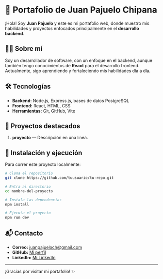 # 🚀 Portafolio de Juan Pajuelo Chipana

¡Hola! Soy **Juan Pajuelo** y este es mi portafolio web, donde muestro mis habilidades y proyectos enfocados principalmente en el **desarrollo backend**.

## 🧑‍💻 Sobre mí

Soy un desarrollador de software, con un enfoque en el backend, aunque también tengo conocimientos de **React** para el desarrollo frontend. Actualmente, sigo aprendiendo y fortaleciendo mis habilidades día a día.

## 🛠️ Tecnologías

- **Backend:** Node.js, Express.js, bases de datos PostgreSQL
- **Frontend:** React, HTML, CSS
- **Herramientas:** Git, GitHub, Vite

## 📁 Proyectos destacados

1. **proyecto** — Descripción en una linea.

## 🚧 Instalación y ejecución

Para correr este proyecto localmente:

```bash
# Clona el repositorio
git clone https://github.com/tuusuario/tu-repo.git

# Entra al directorio
cd nombre-del-proyecto

# Instala las dependencias
npm install

# Ejecuta el proyecto
npm run dev
```

## 📬 Contacto

- **Correo:** [juanpajueloch@gmail.com](mailto\:juanpajueloch@gmail.com)
- **GitHub:** [Mi perfil](https://github.com/DevJuanP)
- **LinkedIn:** [Mi LinkedIn](https://www.linkedin.com/in/juanpajuelo/)

---

¡Gracias por visitar mi portafolio! ✨